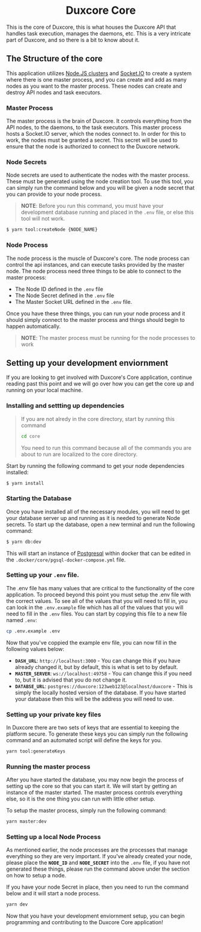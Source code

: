 <h1 align=center>Duxcore Core</h1>

This is the core of Duxcore, this is what houses the Duxcore API that handles task execution, manages the daemons, etc. This is a very intricate part of Duxcore, and so there is a bit to know about it.

## The Structure of the core

This application utilizes [Node.JS clusters](https://nodejs.org/api/cluster.html) and [Socket.IO](https://socket.io) to create a system where there is one master process, and you can create and add as many nodes as you want to the master process. These nodes can create and destroy API nodes and task executors.

### Master Process

The master process is the brain of Duxcore. It controls everything from the API nodes, to the daemons, to the task executors. This master process hosts a Socket.IO server, which the nodes connect to. In order for this to work, the nodes must be granted a secret. This secret will be used to ensure that the node is authorized to connect to the Duxcore network.

### Node Secrets

Node secrets are used to authenticate the nodes with the master process. These must be generated using the node creation tool. To use this tool, you can simply run the command below and you will be given a node secret that you can provide to your node process.

> **NOTE**: Before you run this command, you must have your development database running and placed in the `.env` file, or else this tool will not work.

```bash
$ yarn tool:createNode {NODE_NAME}
```

### Node Process

The node process is the muscle of Duxcore's core. The node process can control the api instances, and can execute tasks provided by the master node. The node process need three things to be able to connect to the master process:

- The Node ID defined in the `.env` file
- The Node Secret defined in the `.env` file
- The Master Socket URL defined in the `.env` file.

Once you have these three things, you can run your node process and it should simply connect to the master process and things should begin to happen automatically.

> **NOTE**: The master process must be running for the node processes to work

## Setting up your development enviornment

If you are looking to get involved with Duxcore's Core application, continue reading past this point and we will go over how you can get the core up and running on your local machine.

### Installing and settting up dependencies

> If you are not alredy in the core directory, start by running this command
>
> ```bash
> cd core
> ```
>
> You need to run this command because all of the commands you are about to run are localized to the core directory.

Start by running the following command to get your node dependencies installed:

```bash
$ yarn install
```

### Starting the Database

Once you have installed all of the necessary modules, you will need to get your database server up and running as it is needed to generate Node secrets. To start up the database, open a new terminal and run the following command:

```bash
$ yarn db:dev
```

This will start an instance of [Postgresql](https://www.postgresql.org) within docker that can be edited in the `.docker/core/pgsql-docker-compose.yml` file.

### Setting up your `.env` file.

The .env file has many values that are critical to the functionality of the core application. To proceed beyond this point you must setup the .env file with the correct values. To see all of the values that you will need to fill in, you can look in the `.env.example` file which has all of the values that you will need to fill in the `.env` files. You can start by copying this file to a new file named `.env`:

```bash
cp .env.example .env
```

Now that you've coppied the example env file, you can now fill in the following values below:

- **`DASH_URL`**: `http://localhost:3000` - You can change this if you have already changed it, but by default, this is what is set to by default.
- **`MASTER_SERVER`**: `ws://localhost:49758` - You can change this if you need to, but it is advised that you do not change it.
- **`DATABSE_URL`**: `postgres://duxcore:123web123@localhost/duxcore` - This is simply the locally hosted version of the database. If you have started your database then this will be the address you will need to use.

### Setting up your private key files

In Duxcore there are two sets of keys that are essential to keeping the platform secure. To generate these keys you can simply run the following command and an automated script will define the keys for you.

```bash
yarn tool:generateKeys
```

### Running the master process

After you have started the database, you may now begin the process of setting up the core so that you can start it. We will start by getting an instance of the master started. The master process controls everything else, so it is the one thing you can run with little other setup.

To setup the master process, simply run the following command:

```bash
yarn master:dev
```

### Setting up a local Node Process

As mentioned earlier, the node processes are the processes that manage everything so they are very important. If you've already created your node, please place the **`NODE_ID`** and **`NODE_SECRET`** into the `.env` file, if you have not generated these things, please run the command above under the section on how to setup a node.

If you have your node Secret in place, then you need to run the command below and it will start a node process.

```bash
yarn dev
```

Now that you have your development enviornment setup, you can begin programming and contributing to the Duxcore Core application!
